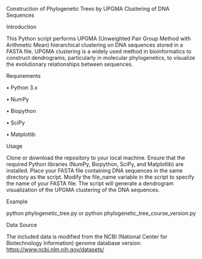 Construction of Phylogenetic Trees by UPGMA Clustering of DNA Sequences

Introduction

This Python script performs UPGMA (Unweighted Pair Group Method with Arithmetic Mean) hierarchical clustering on DNA sequences stored in a FASTA file. UPGMA clustering is a widely used method in bioinformatics to construct dendrograms, particularly in molecular phylogenetics, to visualize the evolutionary relationships between sequences.

Requirements

•	Python 3.x
 
•	NumPy
 
•	Biopython
 
•	SciPy
 
•	Matplotlib
 
Usage

Clone or download the repository to your local machine.
Ensure that the required Python libraries (NumPy, Biopython, SciPy, and Matplotlib) are installed.
Place your FASTA file containing DNA sequences in the same directory as the script.
Modify the file_name variable in the script to specify the name of your FASTA file.
The script will generate a dendrogram visualization of the UPGMA clustering of the DNA sequences.

Example

python phylogenetic_tree.py or python phylogenetic_tree_course_version.py

Data Source

The included data is modified from the NCBI (National Center for Biotechnology Information) genome database version: https://www.ncbi.nlm.nih.gov/datasets/
